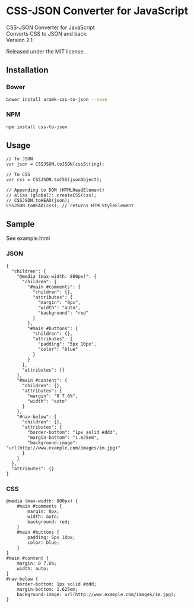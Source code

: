 # CSS-JSON Converter for JavaScript

CSS-JSON Converter for JavaScript  
Converts CSS to JSON and back.  
Version 2.1  

Released under the MIT license.

## Installation

### Bower
```bash
bower install aramk-css-to-json --save
```

### NPM
```bash
npm install css-to-json
```

## Usage

	// To JSON
	var json = CSSJSON.toJSON(cssString);

	// To CSS
	var css = CSSJSON.toCSS(jsonObject);

    // Appending to DOM (HTMLHeadElement)
    // alias (global): createCSS(css);
    // CSSJSON.toHEAD(json);
    CSSJSON.toHEAD(css); // returns HTMLStyleElement

## Sample

See example.html

### JSON

    {
      "children": {
        "@media (max-width: 800px)": {
          "children": {
            "#main #comments": {
              "children": {},
              "attributes": {
                "margin": "0px",
                "width": "auto",
                "background": "red"
              }
            },
            "#main #buttons": {
              "children": {},
              "attributes": {
                "padding": "5px 10px",
                "color": "blue"
              }
            }
          },
          "attributes": {}
        },
        "#main #content": {
          "children": {},
          "attributes": {
            "margin": "0 7.6%",
            "width": "auto"
          }
        },
        "#nav-below": {
          "children": {},
          "attributes": {
            "border-bottom": "1px solid #ddd",
            "margin-bottom": "1.625em",
            "background-image": "url(http://www.example.com/images/im.jpg)"
          }
        }
      },
      "attributes": {}
    }

### CSS

    @media (max-width: 800px) {
        #main #comments {
            margin: 0px;
            width: auto;
            background: red;
        }
        #main #buttons {
            padding: 5px 10px;
            color: blue;
        }
    }
    #main #content {
        margin: 0 7.6%;
        width: auto;
    }
    #nav-below {
        border-bottom: 1px solid #ddd;
        margin-bottom: 1.625em;
        background-image: url(http://www.example.com/images/im.jpg);
    }
